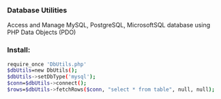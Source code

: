 ### Database Utilities

Access and Manage MySQL, PostgreSQL, MicrosoftSQL database using PHP Data Objects (PDO)


### Install:
```sh
require_once 'DbUtils.php'
$dbUtils=new DbUtils();
$dbUtils->setDbType('mysql');
$conn=$dbUtils->connect();
$rows=$dbUtils->fetchRows($conn, "select * from table", null, null);
```
